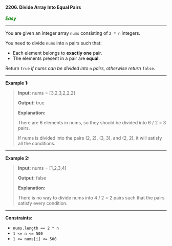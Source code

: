 #### 2206. Divide Array Into Equal Pairs

<span style="color:green">***Easy***</span>
___

You are given an integer array `nums` consisting of `2 * n` integers.

You need to divide `nums` into `n` pairs such that:

*   Each element belongs to **exactly one** pair.
*   The elements present in a pair are **equal**.

Return `true` _if nums can be divided into_ `n` _pairs, otherwise return_ `false`.
___

**Example 1:**

>**Input:** nums = [3,2,3,2,2,2]
>
>**Output:** true
>
>**Explanation:**
>
>There are 6 elements in nums, so they should be divided into 6 / 2 = 3 pairs.
>
>If nums is divided into the pairs (2, 2), (3, 3), and (2, 2), it will satisfy all the conditions.
___

**Example 2:**
>
>**Input:** nums = [1,2,3,4]
>
>**Output:** false
>
>**Explanation:**
>
>There is no way to divide nums into 4 / 2 = 2 pairs such that the pairs satisfy every condition.
___

**Constraints:**

*   `nums.length == 2 * n`
*   `1 <= n <= 500`
*   `1 <= nums[i] <= 500`
